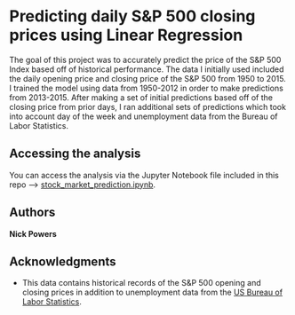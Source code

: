 # Predicting daily S&P 500 closing prices using Linear Regression

The goal of this project was to accurately predict the price of the S&P 500 Index based off of historical performance. 
The data I initially used included the daily opening price and closing price of the S&P 500 from 1950 to 2015. 
I trained the model using data from 1950-2012 in order to make predictions from 2013-2015. 
After making a set of initial predictions based off of the closing price from prior days, I ran additional sets of 
predictions which took into account day of the week and unemployment data from the Bureau of Labor Statistics.

## Accessing the analysis

You can access the analysis via the Jupyter Notebook file included in this repo --> [stock_market_prediction.ipynb](https://github.com/njpowers7915/stock_market_predictions/blob/master/stock_market_prediction.ipynb).

## Authors

**Nick Powers**

## Acknowledgments

* This data contains historical records of the S&P 500 opening and closing prices in addition to unemployment 
data from the [US Bureau of Labor Statistics](https://www.bls.gov/).
